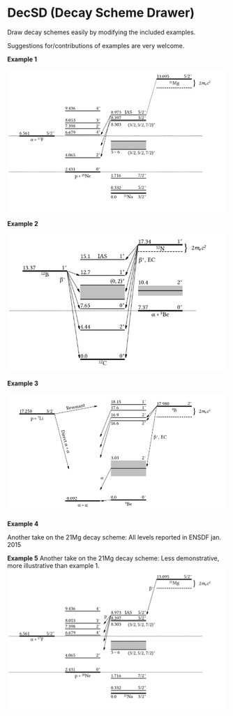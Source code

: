 # DecSD (Decay Scheme Drawer)

Draw decay schemes easily by modifying the included examples.

Suggestions for/contributions of examples are very welcome.

**Example 1**

![Example decay scheme 1](images/21mg.jpg "Example decay scheme 1")

**Example 2**

![Example decay scheme 2](images/12c.jpg "Example decay scheme 2")

**Example 3**

![Example decay scheme 3](images/8be.png "Example decay scheme 3")

**Example 4**

Another take on the 21Mg decay scheme: All levels reported in ENSDF jan. 2015

**Example 5**
Another take on the 21Mg decay scheme: Less demonstrative, more illustrative than example 1.
![Example decay scheme 5](images/21mg_v3.png "Example decay scheme 5")
